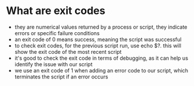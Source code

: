 # What are exit codes

- they are numerical values returned by a process or script, they indicate errors or specific failure conditions
- an exit code of 0 means success, meaning the script was successful
- to check exit codes, for the previous script run, use echo $?. this will show the exit code of the most recent script
- it's good to check the exit code in terms of debugging, as it can help us identify the issue with our script
- we  use an exit code of 1 when adding an error code to our script, which terminates the script if an error occurs
